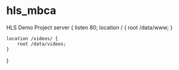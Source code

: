 hls_mbca
========

HLS Demo Project
server {
    listen 80;
    location / {
        root /data/www;
    }

    location /videos/ {
        root /data/videos;
    }
}
